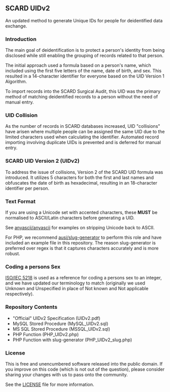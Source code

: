 ## SCARD UIDv2

An updated method to generate Unique IDs for people for deidentified data exchange.

### Introduction
The main goal of deidentification is to protect a person's identity from being disclosed while still enabling the grouping of records related to that person.

The initial approach used a formula based on a person's name, which included using the first five letters of the name, date of birth, and sex. This resulted in a 14-character identifier for everyone based on the UID Version 1 Algorithm.

To import records into the SCARD Surgical Audit, this UID was the primary method of matching deidentified records to a person without the need of manual entry.

### UID Collision
As the number of records in SCARD databases increased, UID "collisions" have arisen where multiple people can be assigned the same UID due to the limited characters used when calculating the identifier. Automated record importing involving duplicate UIDs is prevented and is deferred for manual entry.

### SCARD UID Version 2 (UIDv2)
To address the issue of collisions, Version 2 of the SCARD UID formula was introduced. It utilizes 5 characters for both the first and last names and obfuscates the date of birth as hexadecimal, resulting in an 18-character identifier per person.

### Text Format
If you are using a Unicode set with accented characters, these **MUST** be normalised to ASCII/Latin characters before generating a UID.

See [anyascii/anyascii](https://github.com/anyascii/anyascii) for examples on stripping Unicode back to ASCII.

For PHP, we recommend [ausi/slug-generator](https://github.com/ausi/slug-generator) to perform this role and have included an example file in this repository. The reason slug-generator is preferred over regex is that it captures characters accurately and is more robust.

### Coding a persons Sex
[ISO/IEC 5218](https://en.wikipedia.org/wiki/ISO/IEC_5218) is used as a reference for coding a persons sex to an integer, and we have updated our terminology to match (originally we used Unknown and Unspecified in place of Not known and Not applicable respectively).

### Repository Contents

- "Official" UIDv2 Specification (UIDv2.pdf)
- MySQL Stored Procedure (MySQL_UIDv2.sql) 
- MS SQL Stored Procedure (MSSQL_UIDv2.sql)
- PHP Function (PHP_UIDv2.php)
- PHP Function with slug-generator (PHP_UIDv2_slug.php)

### License
This is free and unencumbered software released into the public domain. If you improve on this code (which is not out of the question), please consider sharing your changes with us to pass onto the community. 

See the [LICENSE](LICENSE) file for more information.
